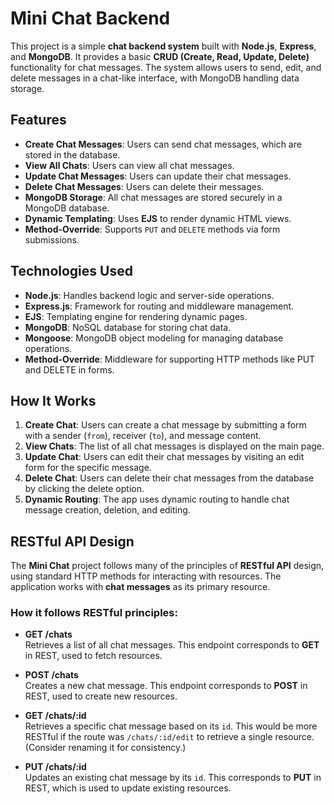 # Mini Chat Backend

This project is a simple **chat backend system** built with **Node.js**, **Express**, and **MongoDB**. It provides a basic **CRUD (Create, Read, Update, Delete)** functionality for chat messages. The system allows users to send, edit, and delete messages in a chat-like interface, with MongoDB handling data storage.

## Features

- **Create Chat Messages**: Users can send chat messages, which are stored in the database.
- **View All Chats**: Users can view all chat messages.
- **Update Chat Messages**: Users can update their chat messages.
- **Delete Chat Messages**: Users can delete their messages.
- **MongoDB Storage**: All chat messages are stored securely in a MongoDB database.
- **Dynamic Templating**: Uses **EJS** to render dynamic HTML views.
- **Method-Override**: Supports `PUT` and `DELETE` methods via form submissions.

## Technologies Used

- **Node.js**: Handles backend logic and server-side operations.
- **Express.js**: Framework for routing and middleware management.
- **EJS**: Templating engine for rendering dynamic pages.
- **MongoDB**: NoSQL database for storing chat data.
- **Mongoose**: MongoDB object modeling for managing database operations.
- **Method-Override**: Middleware for supporting HTTP methods like PUT and DELETE in forms.

## How It Works

1. **Create Chat**: Users can create a chat message by submitting a form with a sender (`from`), receiver (`to`), and message content.
2. **View Chats**: The list of all chat messages is displayed on the main page.
3. **Update Chat**: Users can edit their chat messages by visiting an edit form for the specific message.
4. **Delete Chat**: Users can delete their chat messages from the database by clicking the delete option.
5. **Dynamic Routing**: The app uses dynamic routing to handle chat message creation, deletion, and editing.

## RESTful API Design

The **Mini Chat** project follows many of the principles of **RESTful API** design, using standard HTTP methods for interacting with resources. The application works with **chat messages** as its primary resource.

### How it follows RESTful principles:

- **GET /chats**  
  Retrieves a list of all chat messages. This endpoint corresponds to **GET** in REST, used to fetch resources.

- **POST /chats**  
  Creates a new chat message. This endpoint corresponds to **POST** in REST, used to create new resources.

- **GET /chats/:id**  
  Retrieves a specific chat message based on its `id`. This would be more RESTful if the route was `/chats/:id/edit` to retrieve a single resource. (Consider renaming it for consistency.)

- **PUT /chats/:id**  
  Updates an existing chat message by its `id`. This corresponds to **PUT** in REST, which is used to update existing resources.
